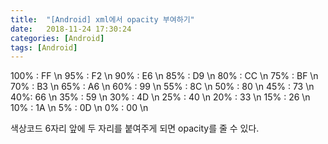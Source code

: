 ```yaml
---
title:  "[Android] xml에서 opacity 부여하기"
date:   2018-11-24 17:30:24
categories: [Android]
tags: [Android]
---
```

100% :  FF \n
95% :  F2 \n
90% : E6 \n
85% : D9 \n
80% : CC \n
75% : BF \n
70% : B3 \n
65% : A6 \n
60% : 99 \n
55% : 8C \n
50% : 80 \n
45% : 73 \n
40%: 66 \n
35% : 59 \n
30% : 4D \n
25% : 40 \n
20% : 33 \n
15% : 26 \n
10% : 1A \n
5% : 0D \n
0% : 00 \n

색상코드 6자리 앞에 두 자리를 붙여주게 되면 opacity를 줄 수 있다. 
